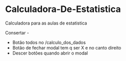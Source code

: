 # Calculadora-De-Estatistica

Calculadora para as aulas de estatistica

Consertar -

- Botão todos no /calculo_dos_dados
- Botão de fechar modal tem q ser X e no canto direito
- Descer botões quando abrir o modal
